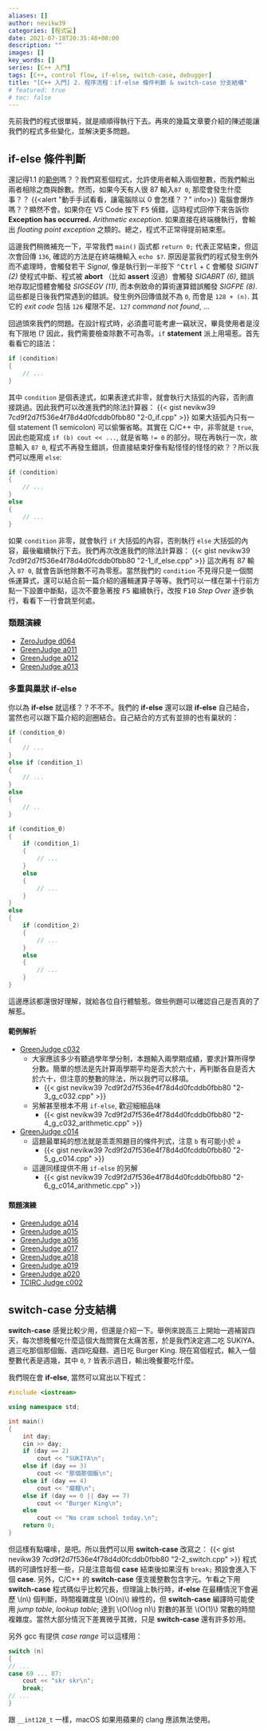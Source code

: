 ```yaml
---
aliases: []
author: nevikw39
categories: [程式💻]
date: 2021-07-18T20:35:48+08:00
description: ""
images: []
key_words: []
series: [C++ 入門]
tags: [C++, control flow, if-else, switch-case, debugger]
title: "[C++ 入門] 2. 程序流程：if-else 條件判斷 & switch-case 分支結構"
# featured: true
# toc: false
---
```


先前我們的程式很單純，就是順順得執行下去。再來的幾篇文章要介紹的陳述能讓我們的程式多些變化，並解決更多問題。

## if-else 條件判斷

還記得1.1 的[範例](https://gist.github.com/nevikw39/7cd9f2d7f536e4f78d4d0fcddb0fbb80#file-1-1-2_div_n_mod-cpp)嗎？？我們寫惹個程式，允許使用者輸入兩個整數，而我們輸出兩者相除之商與餘數。然而，如果今天有人很 87 輸入`87 0`, 那麼會發生什麼事？？
{{<alert "動手手試看看，讓電腦除以 0 會怎樣？？" info>}}
電腦會爆炸嗎？？顯然不會。如果你在 VS Code 按下 <kbd>F5</kbd> 偵錯，這時程式回停下來告訴你 **Exception has occurred.** _Arithmetic exception_. 如果直接在終端機執行，會輸出 _floating point exception_ 之類的。總之，程式不正常得提前結束惹。

這邊我們稍微補充一下，平常我們 `main()` 函式都 `return 0;` 代表正常結束，但這次會回傳 `136`, 確認的方法是在終端機輸入 `echo $?`. 原因是當我們的程式發生例外而不處理時，會觸發若干 _Signal_, 像是執行到一半按下 <kbd>⌃Ctrl</kbd> + <kbd>C</kbd> 會觸發 _SIGINT (2)_ 使程式中斷、程式被 **abort** （比如 **assert** 沒過）會觸發 _SIGABRT (6)_, 錯誤地存取記憶體會觸發 _SIGSEGV (11)_, 而本例致命的算術運算錯誤觸發 _SIGFPE (8)_. 這些都是日後我們常遇到的錯誤。發生例外回傳值就不為 `0`, 而會是 `128 + (n)`. 其它的 _exit code_ 包括 `126` 權限不足、`127` _command not found_, ...

回過頭來我們的問題。在設計程式時，必須盡可能考慮一竊狀況，畢竟使用者是沒有下限地 (? 因此，我們需要檢查除數不可為零。`if` **statement** 派上用場惹。首先看看它的語法：
```cpp
if (condition)
{
    // ...
}
```
其中 `condition` 是個表達式，如果表達式非零，就會執行大括弧的內容，否則直接跳過。因此我們可以改進我們的除法計算器：
{{< gist nevikw39 7cd9f2d7f536e4f78d4d0fcddb0fbb80 "2-0_if.cpp" >}}
如果大括弧內只有一個 statement (1 semicolon) 可以偷懶省略。其實在 C/C++ 中，非零就是 `true`, 因此也能寫成 `if (b) cout << ...`, 就是省略 `!= 0` 的部分。現在再執行一次，故意輸入 `87 0`, 程式不再發生錯誤，但直接結束好像有點怪怪的怪怪的欸？？所以我們可以應用 `else`:
```cpp
if (condition)
{
    // ...
}
else
{
    // ...
}
```
如果 `condition` 非零，就會執行 `if` 大括弧的內容，否則執行 `else` 大括弧的內容，最後繼續執行下去。我們再次改進我們的除法計算器：
{{< gist nevikw39 7cd9f2d7f536e4f78d4d0fcddb0fbb80 "2-1_if_else.cpp" >}}
這次再有 87 輸入 `87 0`, 就會告訴他除數不可為零惹。當然我們的 `condition` 不見得只是一個關係運算式，還可以結合前一篇介紹的邏輯運算子等等。我們可以一樣在第十行前方點一下設置中斷點，這次不要急著按 <kbd>F5</kbd> 繼續執行，改按 <kbd>F10</kbd> _Step Over_ 逐步執行，看看下一行會跳至何處。

### 類題演練

- [ZeroJudge d064](https://zerojudge.tw/ShowProblem?problemid=d064)
- [GreenJudge a011](http://www.tcgs.tc.edu.tw:1218/ShowProblem?problemid=a011)
- [GreenJudge a012](http://www.tcgs.tc.edu.tw:1218/ShowProblem?problemid=a012)
- [GreenJudge a013](http://www.tcgs.tc.edu.tw:1218/ShowProblem?problemid=a013)

### 多重與巢狀 if-else

你以為 **if-else** 就這樣？？不不不。我們的 **if-else** 還可以跟 **if-else** 自己結合，當然也可以跟下篇介紹的迴圈結合。自己結合的方式有並排的也有巢狀的：
```cpp
if (condition_0)
{
    // ...
}
else if (condition_1)
{
    // ...
}
else
{
    // ..
}
```
```cpp
if (condition_0)
{
    if (condition_1)
    {
        // ...
    }
    else
    {
        // ...
    }
}
else
{
    if (condition_2)
    {
        // ...
    }
    else
    {
        // ...
    }
}
```
這邊應該都還很好理解，就給各位自行體驗惹。做些例題可以確認自己是否真的了解惹。

#### 範例解析

- [GreenJudge c032](http://www.tcgs.tc.edu.tw:1218/ShowProblem?problemid=c032)
    + 大家應該多少有聽過學年學分制，本題輸入兩學期成績，要求計算所得學分數。簡單的想法是先計算兩學期平均是否大於六十，再判斷各自是否大於六十，但注意的整數的除法，所以我們可以移項。
        * {{< gist nevikw39 7cd9f2d7f536e4f78d4d0fcddb0fbb80 "2-3_g_c032.cpp" >}}
    + 另解甚至根本不用 `if-else`, 歡迎細細品味
        * {{< gist nevikw39 7cd9f2d7f536e4f78d4d0fcddb0fbb80 "2-4_g_c032_arithmetic.cpp" >}}
- [GreenJudge c014](http://www.tcgs.tc.edu.tw:1218/ShowProblem?problemid=c014)
    + 這題最單純的想法就是乖乖照題目的條件列式，注意 `b` 有可能小於 `a`
        * {{< gist nevikw39 7cd9f2d7f536e4f78d4d0fcddb0fbb80 "2-5_g_c014.cpp" >}}
    + 這邊同樣提供不用 `if-else` 的另解
        * {{< gist nevikw39 7cd9f2d7f536e4f78d4d0fcddb0fbb80 "2-6_g_c014_arithmetic.cpp" >}}


#### 類題演練

- [GreenJudge a014](http://www.tcgs.tc.edu.tw:1218/ShowProblem?problemid=a014)
- [GreenJudge a015](http://www.tcgs.tc.edu.tw:1218/ShowProblem?problemid=a015)
- [GreenJudge a016](http://www.tcgs.tc.edu.tw:1218/ShowProblem?problemid=a016)
- [GreenJudge a017](http://www.tcgs.tc.edu.tw:1218/ShowProblem?problemid=a017)
- [GreenJudge a018](http://www.tcgs.tc.edu.tw:1218/ShowProblem?problemid=a018)
- [GreenJudge a019](http://www.tcgs.tc.edu.tw:1218/ShowProblem?problemid=a019)
- [GreenJudge a020](http://www.tcgs.tc.edu.tw:1218/ShowProblem?problemid=a020)
- [TCIRC Judge c002](https://judge.tcirc.tw/ShowProblem?problemid=c002)

## switch-case 分支結構

**switch-case** 感覺比較少用，但還是介紹一下。舉例來說高三上開始一週補習四天，每次想晚餐吃什麼這個大哉問實在太痛苦惹，於是我們決定週二吃 SUKIYA、週三吃那個那個飯、週四吃癡麵、週日吃 Burger King. 現在寫個程式，輸入一個整數代表是週幾，其中 `0`, `7` 皆表示週日，輸出晚餐要吃什麼。

我們現在會 **if-else**, 當然可以寫出以下程式：
```cpp
#include <iostream>

using namespace std;

int main()
{
    int day;
    cin >> day;
    if (day == 2)
        cout << "SUKIYA\n";
    else if (day == 3)
        cout << "那個那個飯\n";
    else if (day == 4)
        cout << "癡麵\n";
    else if (day == 0 || day == 7)
        cout << "Burger King\n";
    else
        cout << "No cram school today.\n";
    return 0;
}
```
但這樣有點囉嗦，是吧。所以我們可以用 **switch-case** 改寫之：
{{< gist nevikw39 7cd9f2d7f536e4f78d4d0fcddb0fbb80 "2-2_switch.cpp" >}}
程式碼的可讀性好惹一些，只是注意每個 **case** 結束後如果沒有 `break;` 預設會進入下個 **case**. 另外，C/C++ 的 **switch-case** 僅支援整數包含字元。乍看之下用 **switch-case** 程式碼似乎比較冗長，但理論上執行時，**if-else** 在最糟情況下會遍歷 \\(n\\) 個判斷，時間複雜度是 \\(O(n)\\) 線性的，但 **switch-case** 編譯時可能使用 _jump table_, _lookup table_; 達到 \\(O(\log n)\\) 對數的甚至 \\(O(1)\\) 常數的時間複雜度。當然大部分情況下差異微乎其微，只是 **switch-case** 還有許多妙用。

另外 gcc 有提供 _case range_ 可以這樣用：
```cpp
switch (n)
{
// ...
case 69 ... 87:
    cout << "skr skr\n";
    break;
// ...
}
```
跟 `__int128_t` 一樣，macOS 如果用蘋果的 clang 應該無法使用。
